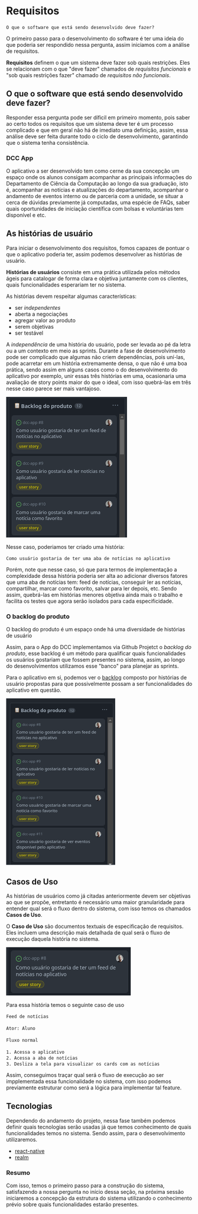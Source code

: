 # Requisitos

    O que o software que está sendo desenvolvido deve fazer?

O primeiro passo para o desenvolvimento do software é ter uma ideia do que poderia ser respondido nessa pergunta, assim iniciamos com a análise de requisitos.

**Requisitos** definem o que um sistema deve fazer sob quais restrições. Eles se relacionam com o que "deve fazer" chamados de *requisitos funcionais* e "sob quais restrições fazer" chamado de *requisitos não funcionais*.

## O que o software que está sendo desenvolvido deve fazer?

Responder essa pergunta pode ser díficil em primeiro momento, pois saber ao certo todos os requisitos que um sistema deve ter é um processo complicado e que em geral não há de imediato uma definição, assim, essa análise deve ser feita durante todo o ciclo de desenvolvimento, garantindo que o sistema tenha consistência.

### DCC App

O aplicativo a ser desenvolvido tem como cerne da sua concepção um espaço onde os alunos consigam acompanhar as principais informações do Departamento de Ciência da Computação ao longo da sua graduação, isto é, acompanhar as notícias e atualizações do departamento, acompanhar o andamento de eventos interno ou de parceria com a unidade, se situar a cerca de dúvidas previamente já computadas, uma espécie de FAQs, saber quais oportunidades de iniciação científica com bolsas e voluntárias tem disponível e etc.

## As histórias de usuário

Para iniciar o desenvolvimento dos requisitos, fomos capazes de pontuar o que o aplicativo poderia ter, assim podemos desenvolver as histórias de usuário.

**Histórias de usuários** consiste em uma prática utilizada pelos métodos ágeis para catalogar de forma clara e objetiva juntamente com os clientes, quais funcionalidades esperariam ter no sistema.

As histórias devem respeitar algumas características: 

* ser *independentes*
* aberta a negociações
* agregar valor ao produto
* serem objetivas
* ser testável

A *independência* de uma história do usuário, pode ser levada ao pé da letra ou a um contexto em meio as sprints. Durante a fase de desenvolvimento pode ser complicado que algumas não criem dependências, pois uní-las, pode acarretar em um história extremamente densa, o que não é uma boa prática, sendo assim em alguns casos como o do desenvolvimento do aplicativo por exemplo, unir essas três histórias em uma, ocasionaria uma avaliação de story points maior do que o ideal, com isso quebrá-las em três nesse caso parece ser mais vantajoso.

![dependencia](imgs/dependencia_1.png)

Nesse caso, poderiamos ter criado uma história:

    Como usuário gostaria de ter uma aba de notícias no aplicativo

Porém, note que nesse caso, só que para termos de implementação a complexidade dessa história poderia ser alta ao adicionar diversos fatores que uma aba de notícias tem: feed de notícias, conseguir ler as notícias, compartilhar, marcar como favorito, salvar para ler depois, etc. Sendo assim, quebrá-las em histórias menores objetiva ainda mais o trabalho e facilita os testes que agora serão isolados para cada especificidade.

### O backlog do produto

O backlog do produto é um espaço onde há uma diversidade de histórias de usuário

Assim, para o App do DCC implementamos via Github Projetct o *backlog do produto*, esse backlog é um método para qualificar quais funcionalidades os usuários gostariam que fossem presentes no sistema, assim, ao longo do desenvolvimentos utilizamos esse "banco" para planejar as sprints.

Para o aplicativo em si, podemos ver o [backlog](https://github.com/users/userhv/projects/1/views/1)  composto por histórias de usuário propostas para que possivelmente possam a ser funcionalidades do aplicativo em questão.

![backlog](imgs/backlog_1.png)

## Casos de Uso

As histórias de usuários como já citadas anteriormente devem ser objetivas ao que se propõe, entretanto é necessário uma maior granularidade para entender qual será o fluxo dentro do sistema, com isso temos os chamados **Casos de Uso**.

O **Caso de Uso** são documentos textuais de especificação de requisitos. Eles incluem uma descrição mais detalhada de qual será o fluxo de execução daquela história no sistema.

![caso_uso_1](imgs/caso_uso_1.png)

Para essa história temos o seguinte caso de uso

    Feed de notícias

    Ator: Aluno

    Fluxo normal

    1. Acessa o aplicativo
    2. Acessa a aba de notícias
    3. Desliza a tela para visualizar os cards com as notícias

Assim, conseguimos traçar qual será o fluxo de execução ao ser impplementada essa funcionalidade no sistema, com isso podemos previamente estruturar como será a lógica para implementar tal feature.

## Tecnologias

Dependendo do andamento do projeto, nessa fase também podemos definir quais tecnologias serão usadas já que temos conhecimento de quais funcionalidades temos no sistema. Sendo assim, para o desenvolvimento utilizaremos.

* [react-native](https://reactnative.dev/)
* [realm](https://realm.io/)

### Resumo

Com isso, temos o primeiro passo para a construção do sistema, satisfazendo a nossa pergunta no início dessa seção, na próxima sessão iniciaremos a concepção da estrutura do sistema utilizando o conhecimento prévio sobre quais funcionalidades estarão presentes.